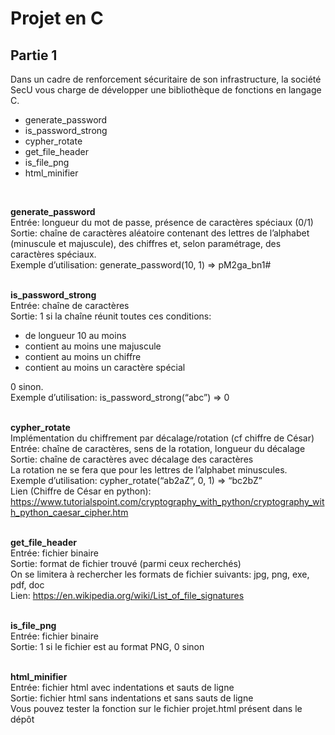 # Projet en C

## Partie 1

Dans un cadre de renforcement sécuritaire de son infrastructure, la société SecU vous charge de développer une bibliothèque de fonctions en langage C.  

- generate_password
- is_password_strong
- cypher_rotate
- get_file_header
- is_file_png
- html_minifier

<br>

__generate_password__  
Entrée: longueur du mot de passe, présence de caractères spéciaux (0/1)  
Sortie: chaîne de caractères aléatoire contenant des lettres de l’alphabet (minuscule et majuscule), des chiffres et, selon paramétrage, des caractères spéciaux.  
Exemple d’utilisation: generate_password(10, 1) => pM2ga_bn1#  
<br>

__is_password_strong__  
Entrée: chaîne de caractères  
Sortie: 1 si la chaîne réunit toutes ces conditions:  
- de longueur 10 au moins
- contient au moins une majuscule
- contient au moins un chiffre
- contient au moins un caractère spécial  

0 sinon.  
Exemple d’utilisation: is_password_strong(“abc”) => 0   
<br>

__cypher_rotate__  
Implémentation du chiffrement par décalage/rotation (cf chiffre de César)  
Entrée: chaîne de caractères, sens de la rotation, longueur du décalage  
Sortie: chaîne de caractères avec décalage des caractères  
La rotation ne se fera que pour les lettres de l’alphabet minuscules.  
Exemple d’utilisation: cypher_rotate(“ab2aZ”, 0, 1) => “bc2bZ”    
Lien (Chiffre de César en python): https://www.tutorialspoint.com/cryptography_with_python/cryptography_with_python_caesar_cipher.htm  
<br>

__get_file_header__  
Entrée: fichier binaire  
Sortie: format de fichier trouvé (parmi ceux recherchés)  
On se limitera à rechercher les formats de fichier suivants: jpg, png, exe, pdf, doc  
Lien: https://en.wikipedia.org/wiki/List_of_file_signatures  
<br>

__is_file_png__  
Entrée: fichier binaire  
Sortie: 1 si le fichier est au format PNG, 0 sinon  
<br>

__html_minifier__  
Entrée: fichier html avec indentations et sauts de ligne  
Sortie: fichier html sans indentations et sans sauts de ligne    
Vous pouvez tester la fonction sur le fichier projet.html présent dans le dépôt  
